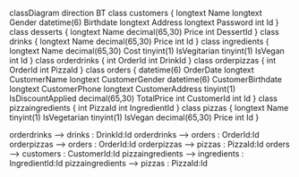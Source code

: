 classDiagram
direction BT
class customers {
   longtext Name
   longtext Gender
   datetime(6) Birthdate
   longtext Address
   longtext Password
   int Id
}
class desserts {
   longtext Name
   decimal(65,30) Price
   int DessertId
}
class drinks {
   longtext Name
   decimal(65,30) Price
   int Id
}
class ingredients {
   longtext Name
   decimal(65,30) Cost
   tinyint(1) IsVegitarian
   tinyint(1) IsVegan
   int Id
}
class orderdrinks {
   int OrderId
   int DrinkId
}
class orderpizzas {
   int OrderId
   int PizzaId
}
class orders {
   datetime(6) OrderDate
   longtext CustomerName
   longtext CustomerGender
   datetime(6) CustomerBirthdate
   longtext CustomerPhone
   longtext CustomerAddress
   tinyint(1) IsDiscountApplied
   decimal(65,30) TotalPrice
   int CustomerId
   int Id
}
class pizzaingredients {
   int PizzaId
   int IngredientId
}
class pizzas {
   longtext Name
   tinyint(1) IsVegetarian
   tinyint(1) IsVegan
   decimal(65,30) Price
   int Id
}

orderdrinks  -->  drinks : DrinkId:Id
orderdrinks  -->  orders : OrderId:Id
orderpizzas  -->  orders : OrderId:Id
orderpizzas  -->  pizzas : PizzaId:Id
orders  -->  customers : CustomerId:Id
pizzaingredients  -->  ingredients : IngredientId:Id
pizzaingredients  -->  pizzas : PizzaId:Id
